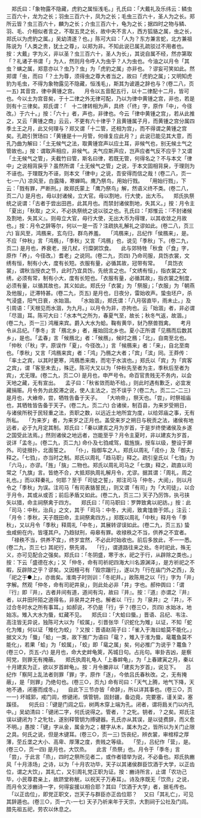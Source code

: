 <!-- { "loadSidebar": true } -->
　郑氏曰：「象物露不隐藏，虎豹之属恒浅毛。」孔氏曰：「大戴礼及乐纬云：鳞虫三百六十，龙为之长；羽虫三百六十，凤为之长；毛虫三百六十，圣人为之长。郑所云皆？虫三百六十，麟为之长；介虫三百六十，龟为之长；据四时之物与鳞、羽、毛、介相似者言之，不取五灵之长，故中央不言人，西方狐貉之属，虫之长，郑氏以为虎豹之属。」吴幼清遂？也。」陈可大曰：「人为？东方兼言蛇，北方兼祖陈说为「人类之贵，犹土之尊」，以郑为非。不知此说已属孔疏驳过不用者也。按：大戴」字为义，非以圣？虫三百六十，圣人为长」，其说自属不经，然亦第取「？礼诸子书谓「」为人，然则月令呼人为虫乎？人为虫也。今油之以月令「其虫？螾之属，郑意亦以？虫乃？虫」为「虎豹之属」亦非也。？谬妄可笑如此。然郑谓「虫，而曰「？土为尊，须得虫之尊大者当之，故曰「虎豹之属」；又明知虎豹为毛虫，不得为象物露见不隐藏，恒浅毛」，斯其为诐遁之辞也与？(卷二八，页一五)
其音宫，律中黄锺之宫。
　月令以五音配五行，以十二律配十二月，皆可也。今以土为宫音矣，于十二律之外无律可配，乃以为律中黄锺之宫，非也，若是则有十三律矣。郑氏谓：「　十二律转相为声，具终（「终」字，原作「中」，今径改。）于六十。」按：「六十」者，声也，非律也。今云「律中黄锺之宫」，若从此推之，又云「黄锺之商」云云，不更有六十律乎？且黄锺属子月，而黄锺之宫分属四季土王之月，此又何理与？郑又谓「十二管，还相为宫」，而不得谓之黄锺之宫矣。孔疏引贺玚曰：「黄锺是十一月管，何缘复应此月？」此说已能见其大意，而孔乃曲为解曰：「土无候气之法，取黄锺宫声以应土耳，非候气也，别无候土气之管故也。」按：谓取声相应，非候气。夫气应斯声应，岂声应者气反不应乎？又谓「土无候气之管」，夫截竹曰管，斯名曰律，若既无管，何得名之？不与本文「律中」之说相背戾乎？虽然所谓「土无候气之管」之说，于本文固相背戾，于理则为不诬也。于理既为不诬，则本文「律中」之说，吾安得而信之哉！(卷二八，页一七-一八)
凉风至，白露降，寒蝉鸣。鹰乃祭鸟，用始行戮。
　「用始行戮」，下云：「戮有罪，严断刑。」故郑氏蒙上「鹰乃祭鸟」解，然语义终不类。(卷二八，页二八)
是月也，毋以封诸候，立大官。毋以割地，行大使，出大币。
　郑氏执祭统之说谓：「古者于尝出田邑，此其月也。而禁封诸侯割地，失其义。」按：月令主「夏出」「秋取」之义，不必执祭统之说以驳之也。孔氏曰：「郑惟云：『不封诸候及割地，失其义』。则毋立大官，毋行大使，无出大币为得理，以其收敛之月故也。」按：月令之辞等尔，何以一是一否？注疏执礼解礼之谬如此。(卷二八，页三六)
盲风至，鸿鴈来，玄鸟归，群鸟养羞。
　「鸿鴈来」，吕纪作「侯鴈来」，是。不应「仲秋」言「鸿鴈」，「季秋」又言「鸿鴈」也，说见「季秋」下。(卷二九，页二)
是月也，养衰老，授几杖，行糜粥饮食。
　此与郊特牲「秋食（「食」字，原作「养」，今径改。）耆老」之说同。(卷二九，页四)
乃命司服，具饬衣裳，文绣有恒，制有小大，度有长短。衣服有量，必循其故，冠带有常。
　「具饬衣裳」，谓秋当授衣之节，此时乃宜具饬，先统言之也。「文绣有恒」，指衣裳之文绣，必须有常，制有小大，度有长短也。「衣服有量，必循其故」，指衣裳之制度，必须有量，以循其故也，其义如此。郑氏分「衣裳」为「祭服」；「衣服」为「朝燕及他服」，迂滞特甚。(卷二九，页五)
是月也，日夜分，雷始收声。蛰虫坯户，杀气浸盛，阳气日衰，水始涸。
　「水始涸」，郑氏谓：「八月宿直毕，雨未止。」及引周语：「天根见而水涸，为九月。」以月令为非，亦拘也。云「始涸」者，非必谓「尽涸」耳。陈可大曰：「水本气之所为，春夏气至，故长；秋冬气返，故涸。」(卷二九，页一三)
鸿雁来宾。爵入大水为蛤。鞠有黄华，豺乃祭兽戮禽。
　考月令从吕纪。「季冬」言「鴈北乡」者，雁始回北乡也。夏小正所谓「见鴈而后数其乡」，是也。「孟春」言「候鴈北」者：「候鴈」，候时之鴈；「北」，自南至北也。「仲秋（「秋」字，原误作「夏」，今径改。）」言「候鴈来」者：「来」，自北至南也。「季秋」又言「鸿鴈来宾」者：「鸿」乃鴈之大者；「宾」「滨」同。王莽传：「率土之宾，以其时更寒，鸿鴈悉来南，而宅于水滨也。」郑氏以「宾」为「宾客之宾」，谓「客至未去」，殊迂。陈可大又以为「仲秋先至者为主，季秋后至者为宾」，尤无理。(卷二九，页二○)
是月也，申严号令。命百官贵贱无不务内，以会天地之藏，无有宣出。
　孟子曰：「秋省敛而助不给。」则此时遇有歉乏，必宜发藏捐赈。月令务为此胶滞之说，使人主法之，岂不误乎？(卷二九，页二二-二三)
是月也，大飨帝，尝，牺牲告备于天子。
　「大响帝」，祭天也。「尝」，时祭祖庙也，其牺牲皆告备于天子。(卷二九，页二六)
合诸侯，制百县，为来岁受朔日，与诸侯所税于民轻重之法，贡职之数，以远近土地所宜为度，以给郊庙之事，无有所私。
　「为来岁」者，为来岁之正月也。盖受来岁之朔日与税贡之法，诸侯有地远者，必于九月定其制。郑氏曰：「秦以建亥之月为岁首，于是岁终使诸侯及乡遂之国受此法焉。」然则诸侯之地远者，岂能至乎？月令主夏时，非以建亥为岁首，说详「孟冬」。(卷二九，页二九)
命仆及七驺咸驾，载旌旐，授车以级，整设于屏外。司徒搢扑，北面誓之。
　「仆」，指御车之人。郑氏以周礼「戎仆」及「御夫」释之。「七驺」，亦当时之制。郑氏以周礼「趋马职」释之。疏引皇氏以「七驺」为「六马」，亦谬。「旌」「旐」二物也。郑氏以周礼司马之「七旗」释之，疏直以司常之「九旗」言。皆绝不合，大抵郑执周礼解月令，尤谬。据其谓：「周礼，周之礼也。」而以释秦礼，何耶？至于「司徒之誓」，郑注司马「仲冬，大阅」，则以月令之「季秋」为误。注司马「有司表貉誓民」，则又谓「有司」为「大司徒」，以合于月令，其或从或否；前后矛盾又如此。(卷二九，页三二)
天子乃厉饰，执弓挟矢以猎，命主祠祭禽于四方。
　郑氏曰：「司马职曰：罗弊致禽以祀祊。」按：此「司马：中秋，治兵」之文，其于「司马：中冬，大阅，致禽馌兽于郊。」注云：「月令：季秋，天子既田命，主祠祭禽四方。」郑既以周礼「中秋」释月令「季秋」，又以月令「季秋」释周礼「中冬」，其展转谬误如此。(卷二九，页三五)
蛰虫咸俯在内，皆墐其户。乃趋狱刑，毋皋有罪。收禄秩之不当，供养之不宜者。
　「禄秩不当，供养不宜」，终岁宜然，不必此时始收也。前后多放此，不一一悉。(卷二九，页三七)
其祀行，祭先肾。
　「行」，谓道路往来之处。冬时祀此，殊无义，亦可见配合之强矣。郑氏曰：「冬阴盛，寒于水，祀之于行，从辟除之类也。」按：下云「盛德在水」；又「仲冬，命有司祈祀四海大川名源渊泽」，是方祈祀之不暇，反辟除之乎？谬矣。又因檀弓有「毁宗躐行」，遂以为「行在庙门外之西」，及「祀之于●上」，亦凿矣。淮南子时则训：「冬祀井。」故陈用之以「行」字为「井」字解。然观「仲冬，命有司祀井泉」，则此处必非「井」字也。郝仲舆曰：「谓『行』即『井』，古者井间有道，道间有沟，故曰『井』。按：『道』亦谓之『井』者，以井田阡陌之道得名，非泉井之井也。解者以『行』为『泉井』之『井』，不过合冬时水之所有事耳。」如郝说，不仍是「行」乎？(卷三○，页四)
水始冰，地始冻。雉入大水为蜃，虹藏不见。
　郑氏曰：「大蛤曰蜃。」晋语、吕纪、韦注、高注皆无异说，独陈可大以为「蛟属」，引晋张华「识蛇化为雉」以证，不知「蛇化为雉」何以证「雉化为蛟」？又按：晋语赵简子曰：「雀入于海曰蛤莫不能化。」据文义为「蜃」「蛤」一类，故下推广为语曰「鼋？，雉入于淮为蜃，鼋鼍鱼莫不能化」，若果「蛤」为「蛟属」，「蛟」即「鼋之属」矣，何必推广为说乎？鼍鱼？(卷三○，页五-六)
是月也，命大史衅龟筴，芮城日句。占兆句。审卦吉凶，是察阿党，则罪无有掩蔽。
　郑氏执周礼龟人「上春衅龟」，为「上春建寅之月，秦以十月建亥为正，欲以岁首衅龟」。按：月令縢非以「建亥为岁首」，说见下。
　吕纪作「察阿上乱法者则罪「罪」字，原作「逐」，今依吕氏春秋改。之，无有掩蔽」，是「则罪」乃绝句也。(卷三○，页九)
命有司曰：「天气上腾，地气下降，天地不通，闭塞而成冬。」
　自此下三节亦皆「命辞」，所以详其事也。(卷三○，页一一)
坏城郭，戒门闾，修键闭，慎管钥，固封疆，备边竟，完要塞，谨关梁，塞蹊径。
　何氏曰：「键是门闾之后，树两木穿上端为孔。闭者，谓将扃关门以内孔中。」吴幼清曰：「键闭二字，何氏说得之。管者，？之牝。钥者，？之矣。郑氏注误以键闭为？之牝牡，遂别释管钥为搏键器。孔氏亦从其误，是以徒费辞，而义愈不明。」愚按：「键」字从金，属金为之；楗字从木，属木为之，皆所以为关门止限之具。何氏之说，但是木键耳。(卷三○，页一三)
饬丧纪，辨衣裳，审棺椁之厚薄，茔丘垄之大小、高卑、厚薄之度，贵贱之等级。
　「茔」，吕纪作「营」，是。(卷三○，页一四)
是月也，大饮烝。
　此言「烝祭」也。月令于「季冬」言「尝」，于此言「烝」，四时之祭所见者二，或作者错举为说，不必备也。郑氏执豳风「十月涤场」之诗，以为「十月农功毕，天子以其诸侯群臣饮酒于大学，以正齿位，谓之大饮」，其礼亡，又引周礼党正职为证。按：豳诗所言，止谓「农功己毕，小民尊君亲上，故跻堂称觥，以祝天子万寿耳」。诗及序既无「饮烝」之说，而月令又涉豳诗一字，何得妄援以相合耶？其曰「饮酒于大学」者，据毛传也。
　「以正齿位」，即党正职文，岂天子与群臣亦正齿位耶？
　又曰「其礼亡」，可见其辞遁也。(卷三○，页一六-一七)
天子乃祈来年于天宗，大割祠于公社及门闾。腊先祖五祀，劳农以休息之。
